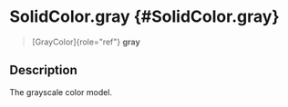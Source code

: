 SolidColor.gray {#SolidColor.gray}
===============

> [GrayColor]{role="ref"} **gray**

Description
-----------

The grayscale color model.
